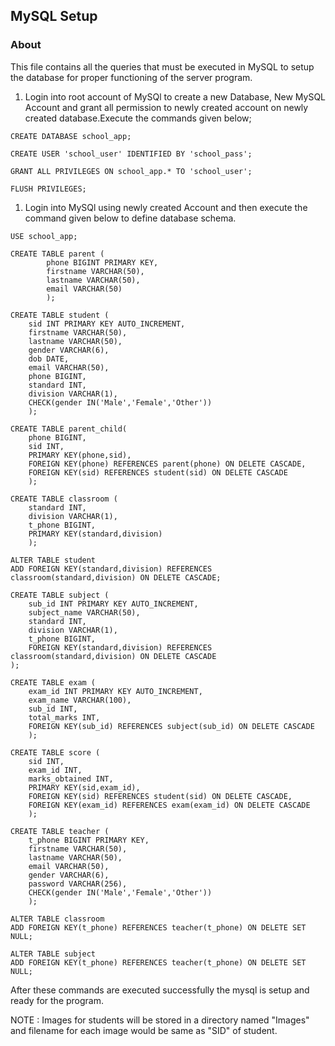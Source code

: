 ## MySQL Setup

### About
This file contains all the queries that must be executed in MySQL to setup the database for proper functioning of the server program.

1. Login into root account of MySQl to create a new Database, New MySQL Account and grant all permission to newly created account on newly created database.Execute the commands given below;
```
CREATE DATABASE school_app;

CREATE USER 'school_user' IDENTIFIED BY 'school_pass';

GRANT ALL PRIVILEGES ON school_app.* TO 'school_user';

FLUSH PRIVILEGES;
```

1. Login into MySQl using newly created Account and then execute the command given below to define database schema.
```
USE school_app;

CREATE TABLE parent (
		phone BIGINT PRIMARY KEY,
		firstname VARCHAR(50),
		lastname VARCHAR(50),
		email VARCHAR(50)
		);

CREATE TABLE student (
	sid INT PRIMARY KEY AUTO_INCREMENT,
	firstname VARCHAR(50),
	lastname VARCHAR(50),
	gender VARCHAR(6),
	dob DATE,
	email VARCHAR(50),
	phone BIGINT,
	standard INT,
	division VARCHAR(1),
	CHECK(gender IN('Male','Female','Other'))
	);

CREATE TABLE parent_child(
	phone BIGINT,
	sid INT,
	PRIMARY KEY(phone,sid),
	FOREIGN KEY(phone) REFERENCES parent(phone) ON DELETE CASCADE,
	FOREIGN KEY(sid) REFERENCES student(sid) ON DELETE CASCADE
	);

CREATE TABLE classroom (
	standard INT,
	division VARCHAR(1),
	t_phone BIGINT,
	PRIMARY KEY(standard,division)
	);

ALTER TABLE student
ADD FOREIGN KEY(standard,division) REFERENCES classroom(standard,division) ON DELETE CASCADE;

CREATE TABLE subject (
	sub_id INT PRIMARY KEY AUTO_INCREMENT,
	subject_name VARCHAR(50),
	standard INT,
	division VARCHAR(1),
	t_phone BIGINT,
	FOREIGN KEY(standard,division) REFERENCES classroom(standard,division) ON DELETE CASCADE
);

CREATE TABLE exam (
	exam_id INT PRIMARY KEY AUTO_INCREMENT,
	exam_name VARCHAR(100),
	sub_id INT,
	total_marks INT,
	FOREIGN KEY(sub_id) REFERENCES subject(sub_id) ON DELETE CASCADE
	);

CREATE TABLE score (
	sid INT,
	exam_id INT,
	marks_obtained INT,
	PRIMARY KEY(sid,exam_id),
	FOREIGN KEY(sid) REFERENCES student(sid) ON DELETE CASCADE,
	FOREIGN KEY(exam_id) REFERENCES exam(exam_id) ON DELETE CASCADE
	);

CREATE TABLE teacher (
	t_phone BIGINT PRIMARY KEY,
	firstname VARCHAR(50),
	lastname VARCHAR(50),
	email VARCHAR(50),
	gender VARCHAR(6),
	password VARCHAR(256),
	CHECK(gender IN('Male','Female','Other'))
	);

ALTER TABLE classroom
ADD FOREIGN KEY(t_phone) REFERENCES teacher(t_phone) ON DELETE SET NULL;

ALTER TABLE subject
ADD FOREIGN KEY(t_phone) REFERENCES teacher(t_phone) ON DELETE SET NULL;
```

After these commands are executed successfully the mysql is setup and ready for the program.

NOTE : Images for students will be stored in a directory named "Images" and filename for each image would be same as "SID" of student.